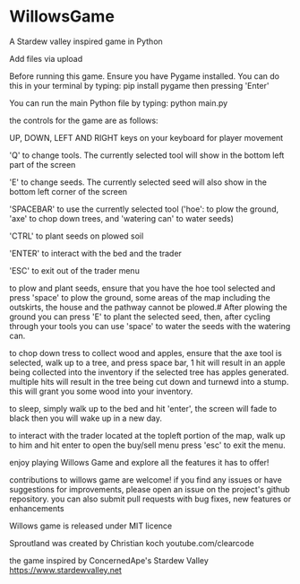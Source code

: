 # WillowsGame
A Stardew valley inspired game in Python

Add files via upload

Before running this game. Ensure you have Pygame installed. 
You can do this in your terminal by typing:
pip install pygame then pressing 'Enter'

You can run the main Python file by typing:
python main.py

the controls for the game are as follows:

UP, DOWN, LEFT AND RIGHT keys on your keyboard for player movement

'Q' to change tools. The currently selected tool will show in the bottom left part of the screen

'E' to change seeds. The currently selected seed will also show in the bottom left corner of the screen

'SPACEBAR' to use the currently selected tool ('hoe': to plow the ground, 'axe' to chop down trees, and 'watering can' to water seeds)

'CTRL' to plant seeds on plowed soil

'ENTER' to interact with the bed and the trader

'ESC' to exit out of the trader menu 

to plow and plant seeds, ensure that you have the hoe tool selected and press 'space' to plow the ground, some areas of the map including the outskirts, the house and the pathway cannot be plowed.#
After plowing the ground you can press 'E' to plant the selected seed, then, after cycling through your tools you can use 'space' to water the seeds with the watering can.

to chop down tress to collect wood and apples, ensure that the axe tool is selected, walk up to a tree, and press space bar, 1 hit will result in an apple being collected into the inventory
if the selected tree has apples generated. multiple hits will result in the tree being cut down and turnewd into a stump. this will grant you some wood into your inventory.

to sleep, simply walk up to the bed and hit 'enter', the screen will fade to black then you will wake up in a new day.

to interact with the trader located at the topleft portion of the map, walk up to him and hit enter to open the buy/sell menu
press 'esc' to exit the menu.

enjoy playing Willows Game and explore all the features it has to offer!

contributions to willows game are welcome! if you find any issues or have suggestions for improvements, please open an issue on the project's github repository. you can also submit pull requests
with bug fixes, new features or enhancements

Willows game is released under MIT licence

Sproutland was created by Christian koch youtube.com/clearcode

the game inspired by ConcernedApe's Stardew Valley https://www.stardewvalley.net

